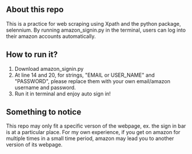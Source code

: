 ## About this repo
This is a practice for web scraping using Xpath and the python package, selennium. By running amazon_signin.py in the terminal, users can log into their amazon accounts automatically.

## How to run it?
1. Download amazon_signin.py
2. At line 14 and 20, for strings, "EMAIL or USER_NAME" and "PASSWORD", please replace them with your own email/amazon username and password.
3. Run it in terminal and enjoy auto sign in!

## Something to notice
This repo may only fit a specific verson of the webpage, ex. the sign in bar is at a particular place. For my own experience, if you get on amazon for multiple times in a small time period, amazon may lead you to another version of its webpage.

